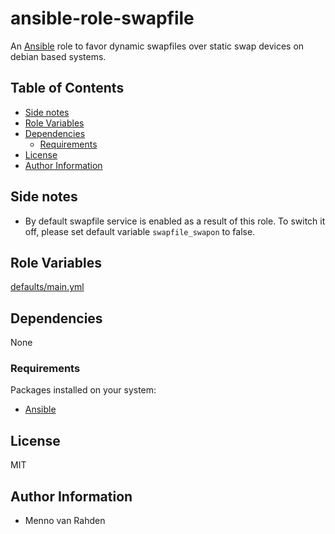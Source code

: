 # ansible-role-swapfile <!-- omit in toc -->

An [Ansible](https://www.ansible.com) role to favor dynamic swapfiles over static swap devices on debian based systems.

## Table of Contents <!-- omit in toc -->

- [Side notes](#Side-notes)
- [Role Variables](#Role-Variables)
- [Dependencies](#Dependencies)
  - [Requirements](#Requirements)
- [License](#License)
- [Author Information](#Author-Information)

## Side notes

- By default swapfile service is enabled as a result of this role. To switch it off, please set default variable `swapfile_swapon` to false.

## Role Variables

[defaults/main.yml](defaults/main.yml)

## Dependencies

None

### Requirements

Packages installed on your system:

- [Ansible](https://www.ansible.com)

## License

MIT

## Author Information

- Menno van Rahden
